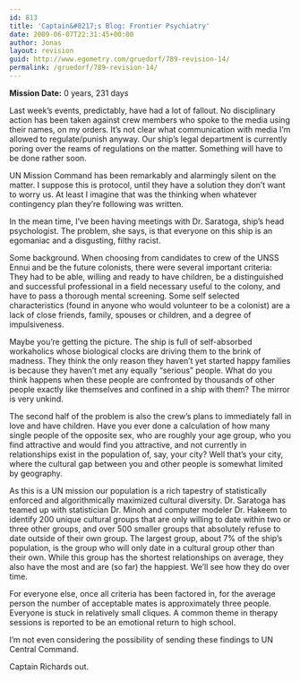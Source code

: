 ```yaml
---
id: 813
title: 'Captain&#8217;s Blog: Frontier Psychiatry'
date: 2009-06-07T22:31:45+00:00
author: Jonas
layout: revision
guid: http://www.egometry.com/gruedorf/789-revision-14/
permalink: /gruedorf/789-revision-14/
---
```

**Mission Date:** 0 years, 231 days

Last week&#8217;s events, predictably, have had a lot of fallout. No disciplinary action has been taken against crew members who spoke to the media using their names, on my orders. It&#8217;s not clear what communication with media I&#8217;m allowed to regulate/punish anyway. Our ship&#8217;s legal department is currently poring over the reams of regulations on the matter. Something will have to be done rather soon.

UN Mission Command has been remarkably and alarmingly silent on the matter. I suppose this is protocol, until they have a solution they don&#8217;t want to worry us. At least I imagine that was the thinking when whatever contingency plan they&#8217;re following was written.

In the mean time, I&#8217;ve been having meetings with Dr. Saratoga, ship&#8217;s head psychologist. The problem, she says, is that everyone on this ship is an egomaniac and a disgusting, filthy racist.

Some background. When choosing from candidates to crew of the UNSS Ennui and be the future colonists, there were several important criteria: They had to be able, willing and ready to have children, be a distinguished and successful professional in a field necessary useful to the colony, and have to pass a thorough mental screening. Some self selected characteristics (found in anyone who would volunteer to be a colonist) are a lack of close friends, family, spouses or children, and a degree of impulsiveness.

Maybe you&#8217;re getting the picture. The ship is full of self-absorbed workaholics whose biological clocks are driving them to the brink of madness. They think the only reason they haven&#8217;t yet started happy families is because they haven&#8217;t met any equally &#8220;serious&#8221; people. What do you think happens when these people are confronted by thousands of other people exactly like themselves and confined in a ship with them? The mirror is very unkind.

The second half of the problem is also the crew&#8217;s plans to immediately fall in love and have children. Have you ever done a calculation of how many single people of the opposite sex, who are roughly your age group, who you find attractive and would find you attractive, and not currently in relationships exist in the population of, say, your city? Well that&#8217;s your city, where the cultural gap between you and other people is somewhat limited by geography.

As this is a UN mission our population is a rich tapestry of statistically enforced and algorithmically maximized cultural diversity. Dr. Saratoga has teamed up with statistician Dr. Minoh and computer modeler Dr. Hakeem to identify 200 unique cultural groups that are only willing to date within two or three other groups, and over 500 smaller groups that absolutely refuse to date outside of their own group. The largest group, about 7% of the ship&#8217;s population, is the group who will only date in a cultural group other than their own. While this group has the shortest relationships on average, they also have the most and are (so far) the happiest. We&#8217;ll see how they do over time.

For everyone else, once all criteria has been factored in, for the average person the number of acceptable mates is approximately three people. Everyone is stuck in relatively small cliques. A common theme in therapy sessions is reported to be an emotional return to high school.

I&#8217;m not even considering the possibility of sending these findings to UN Central Command.

Captain Richards out.